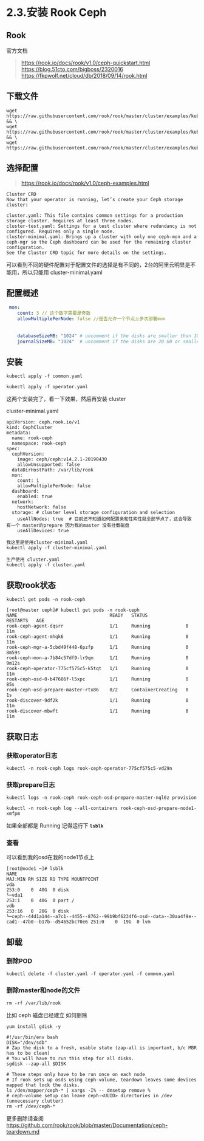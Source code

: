 # 2.3.安装 Rook Ceph

## Rook
官方文档
> https://rook.io/docs/rook/v1.0/ceph-quickstart.html  
> https://blog.51cto.com/bigboss/2320016  
> https://fkpwolf.net/cloud/db/2018/09/14/rook.html  

## 下载文件
```
wget https://raw.githubusercontent.com/rook/rook/master/cluster/examples/kubernetes/ceph/common.yaml && \
wget https://raw.githubusercontent.com/rook/rook/master/cluster/examples/kubernetes/ceph/operator.yaml && \
wget https://raw.githubusercontent.com/rook/rook/master/cluster/examples/kubernetes/ceph/cluster.yaml
```

## 选择配置
> https://rook.io/docs/rook/v1.0/ceph-examples.html

```
Cluster CRD
Now that your operator is running, let’s create your Ceph storage cluster:

cluster.yaml: This file contains common settings for a production storage cluster. Requires at least three nodes.
cluster-test.yaml: Settings for a test cluster where redundancy is not configured. Requires only a single node.
cluster-minimal.yaml: Brings up a cluster with only one ceph-mon and a ceph-mgr so the Ceph dashboard can be used for the remaining cluster configuration.
See the Cluster CRD topic for more details on the settings.
```
可以看到不同的硬件配置对于配置文件的选择是有不同的，2台的阿里云明显是不能用，所以只能用 cluster-minimal.yaml

## 配置概述
```yaml
 mon:
    count: 3 // 这个数字需要是奇数
    allowMultiplePerNode: false //是否允许一个节点上多次部署mon
           
           
    databaseSizeMB: "1024" # uncomment if the disks are smaller than 100 GB
    journalSizeMB: "1024"  # uncomment if the disks are 20 GB or smaller
```




## 安装
```
kubectl apply -f common.yaml
```

```
kubectl apply -f operator.yaml
```

这两个安装完了，看一下效果，然后再安装 cluster 

cluster-minimal.yaml
```
apiVersion: ceph.rook.io/v1
kind: CephCluster
metadata:
  name: rook-ceph
  namespace: rook-ceph
spec:
  cephVersion:
    image: ceph/ceph:v14.2.1-20190430
    allowUnsupported: false
  dataDirHostPath: /var/lib/rook
  mon:
    count: 1
    allowMultiplePerNode: false
  dashboard:
    enabled: true
  network:
    hostNetwork: false
  storage: # cluster level storage configuration and selection
    useAllNodes: true  # 目前还不知道如何配置亲和性索性就全部节点了，这会导致 有一个 master的prepare 因为我的master 没有挂载磁盘
    useAllDevices: true
```


```
我这里是使用cluster-minimal.yaml
kubectl apply -f cluster-minimal.yaml

生产使用 cluster.yaml
kubectl apply -f cluster.yaml
```

## 获取rook状态
```
kubectl get pods -n rook-ceph
```

```
[root@master ceph]# kubectl get pods -n rook-ceph
NAME                                  READY   STATUS              RESTARTS   AGE
rook-ceph-agent-dqsrr                 1/1     Running             0          11m
rook-ceph-agent-mhqk6                 1/1     Running             0          11m
rook-ceph-mgr-a-5cbd49f448-6pzfp      1/1     Running             0          8m59s
rook-ceph-mon-a-7b84c57df9-lr9qm      1/1     Running             0          9m12s
rook-ceph-operator-775cf575c5-k5tqt   1/1     Running             0          11m
rook-ceph-osd-0-b47686f-l5xpc         1/1     Running             0          85s
rook-ceph-osd-prepare-master-rtx86    0/2     ContainerCreating   0          1s
rook-discover-9df2k                   1/1     Running             0          11m
rook-discover-mbwft                   1/1     Running             0          11m
```


## 获取日志

### 获取operator日志
```
kubectl -n rook-ceph logs rook-ceph-operator-775cf575c5-vd29n

```

### 获取prepare日志

```
kubectl logs -n rook-ceph rook-ceph-osd-prepare-master-nql6z provision

kubectl -n rook-ceph log --all-containers rook-ceph-osd-prepare-node1-xmfpm
```

如果全部都是 Running 记得运行下 __`lsblk`__

### 查看

可以看到我的osd在我的node1节点上

```
[root@node1 ~]# lsblk
NAME                                                                                                 MAJ:MIN RM SIZE RO TYPE MOUNTPOINT
vda                                                                                                  253:0    0  40G  0 disk
└─vda1                                                                                               253:1    0  40G  0 part /
vdb                                                                                                  253:16   0  20G  0 disk
└─ceph--44d1a144--a7c1--4455--8762--99b9bf6234f6-osd--data--30aa4f9e--cad1--47b0--b17b--d54652bc70e6 251:0    0  19G  0 lvm
```


## 卸载
### 删除POD
```
kubectl delete -f cluster.yaml -f operator.yaml -f common.yaml
```
### 删除master和node的文件
```
rm -rf /var/lib/rook
```
比如 ceph 磁盘已经建立 如何删除 

`yum install gdisk -y`

```
#!/usr/bin/env bash
DISK="/dev/sdb"
# Zap the disk to a fresh, usable state (zap-all is important, b/c MBR has to be clean)
# You will have to run this step for all disks.
sgdisk --zap-all $DISK

# These steps only have to be run once on each node
# If rook sets up osds using ceph-volume, teardown leaves some devices mapped that lock the disks.
ls /dev/mapper/ceph-* | xargs -I% -- dmsetup remove %
# ceph-volume setup can leave ceph-<UUID> directories in /dev (unnecessary clutter)
rm -rf /dev/ceph-*
```

更多删除请查阅 https://github.com/rook/rook/blob/master/Documentation/ceph-teardown.md 
